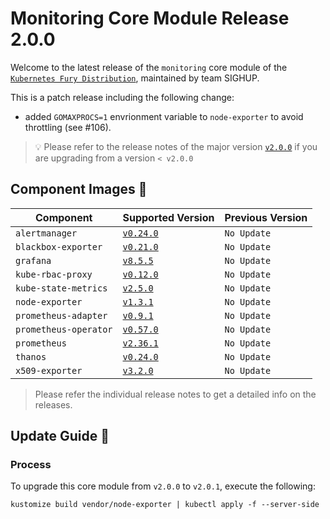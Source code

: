# Monitoring Core Module Release 2.0.0

Welcome to the latest release of the `monitoring` core module of the [`Kubernetes Fury Distribution`](https://github.com/sighupio/fury-distribution), maintained by team SIGHUP.

This is a patch release including the following change:
- added `GOMAXPROCS=1` envrionment variable to `node-exporter` to avoid throttling (see #106).

> 💡 Please refer to the release notes of the major version [`v2.0.0`](https://github.com/sighupio/fury-kubernetes-monitoring/releases/tag/v2.0.0) if you are upgrading from a version `< v2.0.0`

## Component Images 🚢

| Component             | Supported Version                                                                            | Previous Version |
| --------------------- | -------------------------------------------------------------------------------------------- | ---------------- |
| `alertmanager`        | [`v0.24.0`](https://github.com/prometheus/alertmanager/releases/tag/v0.24.0)                 | `No Update`      |
| `blackbox-exporter`   | [`v0.21.0`](https://github.com/prometheus/blackbox_exporter/releases/tag/v0.21.0)            | `No Update`      |
| `grafana`             | [`v8.5.5`](https://github.com/grafana/grafana/releases/tag/v8.5.5)                           | `No Update`      |
| `kube-rbac-proxy`     | [`v0.12.0`](https://github.com/brancz/kube-rbac-proxy/releases/tag/v0.12.0)                  | `No Update`      |
| `kube-state-metrics`  | [`v2.5.0`](https://github.com/kubernetes/kube-state-metrics/releases/tag/v2.5.0)             | `No Update`      |
| `node-exporter`       | [`v1.3.1`](https://github.com/prometheus/node_exporter/releases/tag/v1.3.1)                  | `No Update`      |
| `prometheus-adapter`  | [`v0.9.1`](https://github.com/kubernetes-sigs/prometheus-adapter/releases/tag/v0.9.1)        | `No Update`      |
| `prometheus-operator` | [`v0.57.0`](https://github.com/prometheus-operator/prometheus-operator/releases/tag/v0.57.0) | `No Update`      |
| `prometheus`          | [`v2.36.1`](https://github.com/prometheus/prometheus/releases/tag/v2.36.1)                   | `No Update`      |
| `thanos`              | [`v0.24.0`](https://github.com/thanos-io/thanos/releases/tag/v0.24.0)                        | `No Update`      |
| `x509-exporter`       | [`v3.2.0`](https://github.com/enix/x509-certificate-exporter/releases/tag/v3.2.0)            | `No Update`      |

> Please refer the individual release notes to get a detailed info on the releases.

## Update Guide 🦮

### Process

To upgrade this core module from `v2.0.0` to `v2.0.1`, execute the following:

```shell
kustomize build vendor/node-exporter | kubectl apply -f --server-side
```
